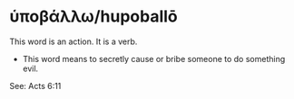 # ὑποβάλλω/hupoballō
This word is an action. It is a verb.
* This word means to secretly cause or bribe someone to do something evil.

See: Acts 6:11
